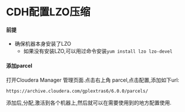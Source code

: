 # CDH配置LZO压缩
#### 前提
* 确保机器本身安装了LZO
    * 如果没有安装LZO,可以用过命令安装`yum install lzo lzo-devel `
#### 添加parcel
打开Cloudera Manager 管理页面.点击右上角 parcel,点击配置,添加如下url:
```
https://archive.cloudera.com/gplextras6/6.0.0/parcels/
```
添加后,分配,激活到各个机器上,然后就可以在需要使用到的地方配置使用.